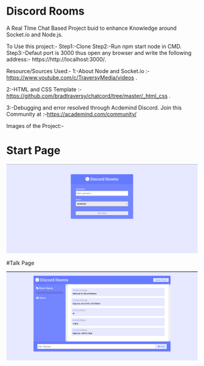 # Discord Rooms
 A Real TIme Chat Based Project buid to enhance Knowledge around Socket.io and Node.js.
 
 To Use this project:-
 Step1:-Clone
 Step2:-Run npm start node in CMD.
 Step3:-Defaut port is 3000 thus open any browser and write the following address:- https://http://localhost:3000/.
 
 Resource/Sources Used:-
 1:-About Node and Socket.io :- https://www.youtube.com/c/TraversyMedia/videos .
 
 2:-HTML and CSS Template :- https://github.com/bradtraversy/chatcord/tree/master/_html_css .
 
 3:-Debugging and error resolved through Acdemind Discord.
    Join this Community at :-https://academind.com/community/
    
 Images of the Project:-
 
 # Start Page

![Intro](https://github.com/dev-bot1/Discord-Rooms/blob/main/images/Discord%20Rooms(1).PNG)

 #Talk Page

![Talk Here](https://github.com/dev-bot1/Discord-Rooms/blob/main/images/Discord%20rooms%202.PNG)

 
 
 
